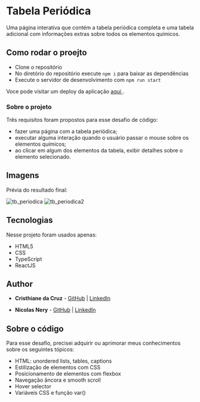 # Tabela Periódica

Uma página interativa que contém a tabela periódica completa e uma tabela adicional com informações extras sobre todos os elementos químicos.

## Como rodar o proejto

- Clone o repositório
- No diretório do repositório execute `npm i` para baixar as dependências
- Execute o servidor de desenvolvimento com `npm run start`

Voce pode visitar um deploy da aplicação <a href="https://barroscruzc.github.io/tabelaPeriodica/"> aqui </a>.

### Sobre o projeto

Três requisitos foram propostos para esse desafio de código:
- fazer uma página com a tabela periódica;
- executar alguma interação quando o usuário passar o mouse sobre os elementos químicos;
- ao clicar em algum dos elementos da tabela, exibir detalhes sobre o elemento selecionado.

## Imagens
Prévia do resultado final:

![tb_periodica](https://user-images.githubusercontent.com/93226440/186889300-6e542fe0-1797-47d6-8e52-9115290d8684.png)
![tb_periodica2](https://user-images.githubusercontent.com/93226440/186889312-a85c8066-2971-4651-a9fe-ed068c6bc796.png)

## Tecnologias

Nesse projeto foram usados apenas: 

* HTML5
* CSS
* TypeScript
* ReactJS

## Author

* **Cristhiane da Cruz** - [GitHub](https://github.com/barroscruzc) | [LinkedIn](https://www.linkedin.com/in/barroscruzc)

* **Nicolas Nery** - [GitHub](https://github.com/tomast1337) | [LinkedIn](https://www.linkedin.com/in/nicolas-vycas/)

## Sobre o código

Para esse desafio, precisei adquirir ou aprimorar meus conhecimentos sobre os seguintes tópicos:


* HTML: unordered lists, tables, captions
* Estilização de elementos com CSS
* Posicionamento de elementos com flexbox
* Navegação âncora e smooth scroll
* Hover selector
* Variáveis CSS e função var()

